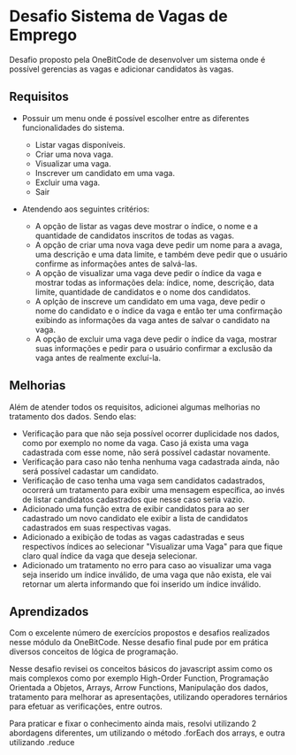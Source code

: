 # Desafio Sistema de Vagas de Emprego

Desafio proposto pela OneBitCode de desenvolver um sistema onde é possível gerencias as vagas e adicionar candidatos às vagas.

## Requisitos

- Possuir um menu onde é possível escolher entre as diferentes funcionalidades do sistema.

  - Listar vagas disponíveis.
  - Criar uma nova vaga.
  - Visualizar uma vaga.
  - Inscrever um candidato em uma vaga.
  - Excluir uma vaga.
  - Sair

- Atendendo aos seguintes critérios:
  - A opção de listar as vagas deve mostrar o índice, o nome e a quantidade de candidatos inscritos de todas as vagas.
  - A opção de criar uma nova vaga deve pedir um nome para a avaga, uma descrição e uma data limite, e também deve pedir que o usuário confirme as informações antes de salvá-las.
  - A opção de visualizar uma vaga deve pedir o índice da vaga e mostrar todas as informações dela: índice, nome, descrição, data limite, quantidade de candidatos e o nome dos candidatos.
  - A oplção de inscreve um candidato em uma vaga, deve pedir o nome do candidato e o índice da vaga e então ter uma confirmação exibindo as informações da vaga antes de salvar o candidato na vaga.
  - A opção de excluir uma vaga deve pedir o índice da vaga, mostrar suas informações e pedir para o usuário confirmar a exclusão da vaga antes de realmente excluí-la.

## Melhorias

Além de atender todos os requisitos, adicionei algumas melhorias no tratamento dos dados. Sendo elas:

- Verificação para que não seja possível ocorrer duplicidade nos dados, como por exemplo no nome da vaga. Caso já exista uma vaga cadastrada com esse nome, não será possível cadastar novamente.
- Verificação para caso não tenha nenhuma vaga cadastrada ainda, não será possível cadastar um candidato.
- Verificação de caso tenha uma vaga sem candidatos cadastrados, ocorrerá um tratamento para exibir uma mensagem específica, ao invés de listar candidatos cadastrados que nesse caso seria vazio.
- Adicionado uma função extra de exibir candidatos para ao ser cadastrado um novo candidato ele exibir a lista de candidatos cadastrados em suas respectivas vagas.
- Adicionado a exibição de todas as vagas cadastradas e seus respectivos índices ao selecionar "Visualizar uma Vaga" para que fique claro qual índice da vaga que deseja selecionar.
- Adicionado um tratamento no erro para caso ao visualizar uma vaga seja inserido um índice inválido, de uma vaga que não exista, ele vai retornar um alerta informando que foi inserido um índice inválido.

## Aprendizados

Com o excelente número de exercícios propostos e desafios realizados nesse módulo da OneBitCode. Nesse desafio final pude por em prática diversos conceitos de lógica de programação.

Nesse desafio revisei os conceitos básicos do javascript assim como os mais complexos como por exemplo High-Order Function, Programação Orientada a Objetos, Arrays, Arrow Functions, Manipulação dos dados, tratamento para melhorar as apresentações, utilizando operadores ternários para efetuar as verificações, entre outros.

Para praticar e fixar o conhecimento ainda mais, resolvi utilizando 2 abordagens diferentes, um utilizando o método .forEach dos arrays, e outra utilizando .reduce
